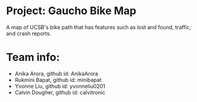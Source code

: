 # Project: Gaucho Bike Map 
A map of UCSB's bike path that has features such as lost and found, traffic, and crash reports. 

# Team info: 
* Anika Arora, github id: AnikaArora 
* Rukmini Bapat, github id: minibapat 
* Yvonne Liu, github id: yvonneliu0201 
* Calvin Dougher, github id: calvitronic 

